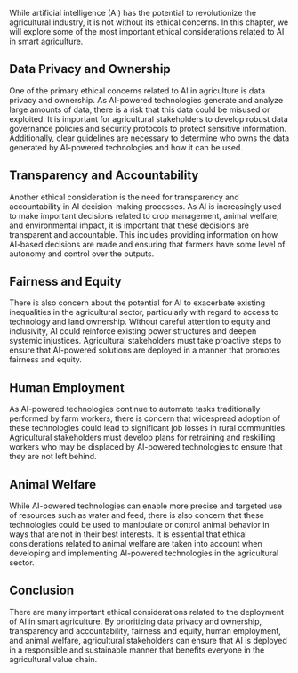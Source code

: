 
While artificial intelligence (AI) has the potential to revolutionize the agricultural industry, it is not without its ethical concerns. In this chapter, we will explore some of the most important ethical considerations related to AI in smart agriculture.

Data Privacy and Ownership
--------------------------

One of the primary ethical concerns related to AI in agriculture is data privacy and ownership. As AI-powered technologies generate and analyze large amounts of data, there is a risk that this data could be misused or exploited. It is important for agricultural stakeholders to develop robust data governance policies and security protocols to protect sensitive information. Additionally, clear guidelines are necessary to determine who owns the data generated by AI-powered technologies and how it can be used.

Transparency and Accountability
-------------------------------

Another ethical consideration is the need for transparency and accountability in AI decision-making processes. As AI is increasingly used to make important decisions related to crop management, animal welfare, and environmental impact, it is important that these decisions are transparent and accountable. This includes providing information on how AI-based decisions are made and ensuring that farmers have some level of autonomy and control over the outputs.

Fairness and Equity
-------------------

There is also concern about the potential for AI to exacerbate existing inequalities in the agricultural sector, particularly with regard to access to technology and land ownership. Without careful attention to equity and inclusivity, AI could reinforce existing power structures and deepen systemic injustices. Agricultural stakeholders must take proactive steps to ensure that AI-powered solutions are deployed in a manner that promotes fairness and equity.

Human Employment
----------------

As AI-powered technologies continue to automate tasks traditionally performed by farm workers, there is concern that widespread adoption of these technologies could lead to significant job losses in rural communities. Agricultural stakeholders must develop plans for retraining and reskilling workers who may be displaced by AI-powered technologies to ensure that they are not left behind.

Animal Welfare
--------------

While AI-powered technologies can enable more precise and targeted use of resources such as water and feed, there is also concern that these technologies could be used to manipulate or control animal behavior in ways that are not in their best interests. It is essential that ethical considerations related to animal welfare are taken into account when developing and implementing AI-powered technologies in the agricultural sector.

Conclusion
----------

There are many important ethical considerations related to the deployment of AI in smart agriculture. By prioritizing data privacy and ownership, transparency and accountability, fairness and equity, human employment, and animal welfare, agricultural stakeholders can ensure that AI is deployed in a responsible and sustainable manner that benefits everyone in the agricultural value chain.
